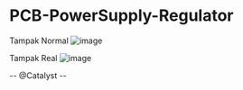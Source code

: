 # PCB-PowerSupply-Regulator

Tampak Normal
![image](https://github.com/user-attachments/assets/fbc72ec0-0682-4b7d-8db9-60e032898e9d)


Tampak Real
![image](https://github.com/user-attachments/assets/83890249-58e1-47c7-b0b5-f99d38f60e58)

--    @Catalyst    --
